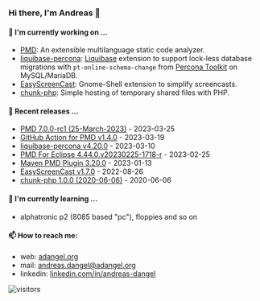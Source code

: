 ### Hi there, I'm Andreas 👋

#### 🔭 I'm currently working on ...

*   [PMD](https://github.com/pmd/pmd): An extensible multilanguage static code analyzer.
*   [liquibase-percona](https://github.com/liquibase/liquibase-percona): [Liquibase](https://github.com/liquibase/liquibase) extension to support lock-less database migrations with `pt-online-schema-change` from [Percona Toolkit](https://www.percona.com/doc/percona-toolkit/LATEST/index.html) on MySQL/MariaDB.
*   [EasyScreenCast](https://github.com/EasyScreenCast/EasyScreenCast): Gnome-Shell extension to simplify screencasts.
*   [chunk-php](https://github.com/adangel/chunk-php): Simple hosting of temporary shared files with PHP. 

#### 🚀 Recent releases ...

*   [PMD 7.0.0-rc1 (25-March-2023)](https://github.com/pmd/pmd/releases/tag/pmd_releases/7.0.0-rc1) - 2023-03-25
*   [GitHub Action for PMD v1.4.0](https://github.com/pmd/pmd-github-action/releases/tag/v1.4.0) - 2023-03-19
*   [liquibase-percona v4.20.0](https://github.com/liquibase/liquibase-percona/releases/tag/v4.20.0) - 2023-03-10
*   [PMD For Eclipse 4.44.0.v20230225-1718-r](https://github.com/pmd/pmd-eclipse-plugin/releases/tag/4.44.0.v20230225-1718-r) - 2023-02-25
*   [Maven PMD Plugin 3.20.0](https://github.com/apache/maven-pmd-plugin/releases/tag/maven-pmd-plugin-3.20.0) - 2023-01-13
*   [EasyScreenCast v1.7.0](https://github.com/EasyScreenCast/EasyScreenCast/releases/tag/1.7.0) - 2022-08-26
*   [chunk-php 1.0.0 (2020-06-06)](https://github.com/adangel/chunk-php/releases/tag/1.0.0) - 2020-06-06

#### 🌱 I'm currently learning ...

*   alphatronic p2 (8085 based "pc"), floppies and so on

#### 📫 How to reach me:

*   web: [adangel.org](https://adangel.org)
*   mail: [andreas.dangel@adangel.org](mailto:andreas.dangel@adangel.org)
*   linkedin: [linkedin.com/in/andreas-dangel](https://www.linkedin.com/in/andreas-dangel)

![visitors](https://visitor-badge.glitch.me/badge?page_id=adangel.adangel)
